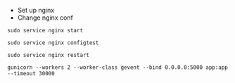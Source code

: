 * Set up nginx 
* Change nginx conf

`sudo service nginx start`

`sudo service nginx configtest`

`sudo service nginx restart`

`gunicorn --workers 2 --worker-class gevent --bind 0.0.0.0:5000 app:app --timeout 30000`